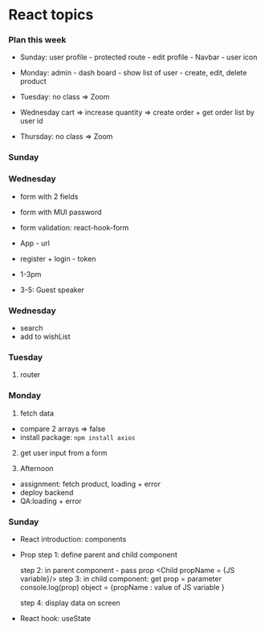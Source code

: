 # React topics

### Plan this week

- Sunday: user profile - protected route - edit profile - Navbar - user icon

- Monday: admin - dash board - show list of user - create, edit, delete product

- Tuesday: no class => Zoom

- Wednesday cart => increase quantity => create order + get order list by user id

- Thursday: no class => Zoom

### Sunday

### Wednesday

- form with 2 fields
- form with MUI password
- form validation: react-hook-form
- App - url

- register + login - token

- 1-3pm
- 3-5: Guest speaker

### Wednesday

- search
- add to wishList

### Tuesday

1. router

### Monday

1. fetch data

- compare 2 arrays => false
- install package: `npm install axios`

2. get user input from a form

3. Afternoon

- assignment: fetch product, loading + error
- deploy backend
- QA:loading + error

### Sunday

- React introduction: components
- Prop
  step 1: define parent and child component

  step 2: in parent component - pass prop
  <Child propName = {JS variable}/>
  step 3: in child component: get prop = parameter
  console.log(prop)
  object = {propName : value of JS variable }

  step 4: display data on screen

- React hook: useState
